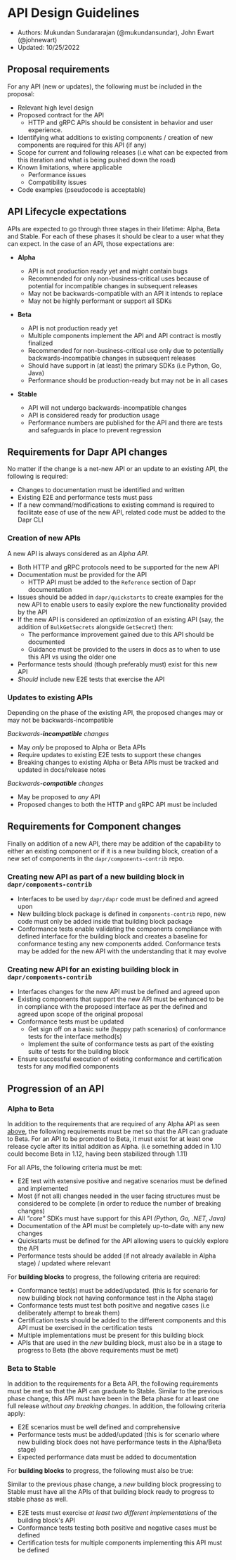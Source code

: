 # API Design Guidelines

* Authors: Mukundan Sundararajan (@mukundansundar), John Ewart (@johnewart)
* Updated: 10/25/2022

## Proposal requirements


For any API (new or updates), the following must be included in the proposal:

  * Relevant high level design
  * Proposed contract for the API
    * HTTP and gRPC APIs should be consistent in behavior and user experience.
  * Identifying what additions to existing components / creation of new components are required for this API (if any)
  * Scope for current and following releases (i.e what can be expected from this iteration and what is being pushed down the road)
  * Known limitations, where applicable
    * Performance issues
    * Compatibility issues
  * Code examples (pseudocode is acceptable)


## API Lifecycle expectations

APIs are expected to go through three stages in their lifetime: Alpha, Beta and Stable. For each of these phases it should be clear to a user what they can expect. In the case of an API, those expectations are:

* **Alpha**
   * API is not production ready yet and might contain bugs
   * Recommended for only non-business-critical uses because of potential for incompatible changes in subsequent releases
   * May not be backwards-compatible with an API it intends to replace
   * May not be highly performant or support all SDKs
  
* **Beta**
   * API is not production ready yet
   * Multiple components implement the API and API contract is mostly finalized
   * Recommended for non-business-critical use only due to potentially backwards-incompatible changes in subsequent releases
   * Should have support in (at least) the primary SDKs (i.e Python, Go, Java)
   * Performance should be production-ready but may not be in all cases

* **Stable**
   * API will not undergo backwards-incompatible changes
   * API is considered ready for production usage
   * Performance numbers are published for the API and there are tests and safeguards in place to prevent regression


## Requirements for Dapr API changes

No matter if the change is a net-new API or an update to an existing API, the following is required:

* Changes to documentation must be identified and written
* Existing E2E and performance tests must pass
* If a new command/modifications to existing command is required to facilitate ease of use of the new API, related code must be added to the Dapr CLI 

### Creation of new APIs

A new API is always considered as an _Alpha API_. 

* Both HTTP and gRPC protocols need to be supported for the new API
* Documentation must be provided for the API 
  * HTTP API must be added to the `Reference` section of Dapr documentation
* Issues should be added in `dapr/quickstarts` to create examples for the new API to enable users to easily explore the new functionality provided by the API
* If the new API is considered an _optimization_ of an existing API (say, the addition of `BulkGetSecrets` alongside `GetSecret`) then:
  * The performance improvement gained due to this API should be documented
  * Guidance must be provided to the users in docs as to when to use this API vs using the older one
* Performance tests should (though preferably must) exist for this new API
* _Should_ include new E2E tests that exercise the API


### Updates to existing APIs

Depending on the phase of the existing API, the proposed changes may or may not be backwards-incompatible

_Backwards-**incompatible** changes_ 

* May _only_ be proposed to Alpha or Beta APIs
* Require updates to existing E2E tests to support these changes
* Breaking changes to existing Alpha or Beta APIs must be tracked and updated in docs/release notes

_Backwards-**compatible** changes_

* May be proposed to _any_ API
* Proposed changes to both the HTTP and gRPC API must be included


## Requirements for Component changes

Finally on addition of a new API, there may be addition of the capability to either an existing component or if it is a new building block, creation of a new set of components in the `dapr/components-contrib` repo.

### Creating new API as part of a new building block in **`dapr/components-contrib`**

- Interfaces to be used by `dapr/dapr` code must be defined and agreed upon
- New building block package is defined in `components-contrib` repo, new code must only be added inside that building block package
- Conformance tests enable validating the components compliance with defined interface for the building block and creates a baseline for conformance testing any new components added. Conformance tests may be added for the new API with the understanding that it may evolve


### Creating new API for an existing building block in **`dapr/components-contrib`**

- Interfaces changes for the new API must be defined and agreed upon
- Existing components that support the new API must be enhanced to be in compliance with the proposed interface as per the defined and agreed upon scope of the original proposal
- Conformance tests must be updated
  - Get sign off on a basic suite (happy path scenarios) of conformance tests for the interface method(s)
  - Implement the suite of conformance tests as part of the existing suite of tests for the building block
- Ensure successful execution of existing conformance and certification tests for any modified components



## Progression of an API 

### Alpha to Beta 

In addition to the requirements that are required of any Alpha API as seen [above](#creation-of-new-apis), the following requirements must be met so that the API can graduate to Beta. For an API to be promoted to Beta, it must exist for at least one release cycle after its initial addition as Alpha. (i.e something added in 1.10 could become Beta in 1.12, having been stabilized through 1.11)

For all APIs, the following criteria must be met:

* E2E test with extensive positive and negative scenarios must be defined and implemented
* Most (if not all) changes needed in the user facing structures must be considered to be complete (in order to reduce the number of breaking changes)
* All _"core"_ SDKs must have support for this API _(Python, Go, .NET, Java)_
* Documentation of the API must be completely up-to-date with any new changes
* Quickstarts must be defined for the API allowing users to quickly explore the API
* Performance tests should be added (if not already available in Alpha stage) / updated where relevant


For **building blocks** to progress, the following criteria are required:

* Conformance test(s) must be added/updated. (this is for scenario for new building block not having conformance test in the Alpha stage)
* Conformance tests must test both positive and negative cases (i.e deliberately attempt to break them)
* Certification tests should be added to the different components and this API must be exercised in the certification tests
* Multiple implementations must be present for this building block
* APIs that are used in the _new_ building block, must also be in a stage to progress to Beta (the above requirements must be met)

### Beta to Stable

In addition to the requirements for a Beta API, the following requirements must be met so that the API can graduate to Stable. Similar to the previous phase change, this API must have been in the Beta phase for at least one full release _without any breaking changes_. In addition, the following criteria apply:

* E2E scenarios must be well defined and comprehensive 
* Performance tests must be added/updated (this is for scenario where new building block does not have performance tests in the Alpha/Beta stage)
* Expected performance data must be added to documentation

For **building blocks** to progress, the following must also be true:

Similar to the previous phase change, a _new_ building block progressing to Stable must have all the APIs of that building block ready to progress to stable phase as well.

* E2E tests must exercise _at least two different implementations_ of the building block's API
* Conformance tests testing both positive and negative cases must be defined
* Certification tests for multiple components implementing this API must be defined
